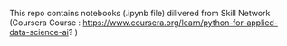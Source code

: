 This repo contains notebooks (.ipynb file) dilivered from 
Skill Network (Coursera Course : https://www.coursera.org/learn/python-for-applied-data-science-ai? )
